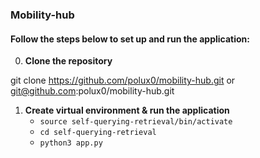 ### Mobility-hub

#### Follow the steps below to set up and run the application:

0. **Clone the repository**

git clone https://github.com/polux0/mobility-hub.git or git@github.com:polux0/mobility-hub.git

1. **Create virtual environment & run the application**
    - `source self-querying-retrieval/bin/activate`
    - `cd self-querying-retrieval` 
    - `python3 app.py`
